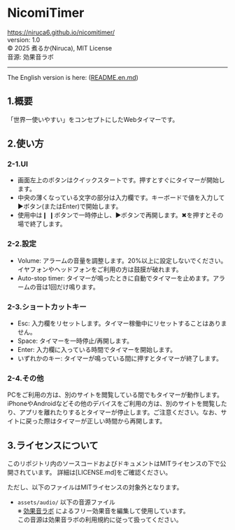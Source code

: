 # NicomiTimer
https://niruca6.github.io/nicomitimer/  
version: 1.0  
©︎ 2025 煮るか(Niruca), MIT License  
音源: 効果音ラボ  
  
  
-------------------------------
The English version is here: ([README.en.md](https://github.com/niruca6/nicomitimer/blob/main/README.en.md))
## 1.概要
「世界一使いやすい」をコンセプトにしたWebタイマーです。  
  

## 2.使い方
### 2-1.UI
- 画面左上のボタンはクイックスタートです。押すとすぐにタイマーが開始します。  
- 中央の薄くなっている文字の部分は入力欄です。キーボードで値を入力して▶︎ボタン(またはEnter)で開始します。
- 使用中は❙ ❙ボタンで一時停止し、▶︎ボタンで再開します。✖︎を押すとその場で終了します。

### 2-2.設定
- Volume: アラームの音量を調整します。20%以上に設定しないでください。イヤフォンやヘッドフォンをご利用の方は鼓膜が破れます。  
- Auto-stop timer: タイマーが鳴ったときに自動でタイマーを止めます。アラームの音は1回だけ鳴ります。

### 2-3.ショートカットキー
- Esc: 入力欄をリセットします。タイマー稼働中にリセットすることはありません。  
- Space: タイマーを一時停止/再開します。  
- Enter: 入力欄に入っている時間でタイマーを開始します。  
- いずれかのキー: タイマーが鳴っている間に押すとタイマーが終了します。  
  
### 2-4.その他
PCをご利用の方は、別のサイトを閲覧している間でもタイマーが動作します。iPhoneやAndroidなどその他のデバイスをご利用の方は、別のサイトを閲覧したり、アプリを離れたりするとタイマーが停止します。ご注意ください。なお、サイトに戻った際はタイマーが正しい時間から再開します。  
  
  
## 3.ライセンスについて
このリポジトリ内のソースコードおよびドキュメントはMITライセンスの下で公開されています。
詳細は[LICENSE.md]をご確認ください。  

ただし、以下のファイルはMITライセンスの対象外となります。
- `assets/audio/` 以下の音源ファイル  
  ※ [効果音ラボ](https://soundeffect-lab.info/) によるフリー効果音を編集して使用しています。  
  この音源は効果音ラボの利用規約に従って扱ってください。
